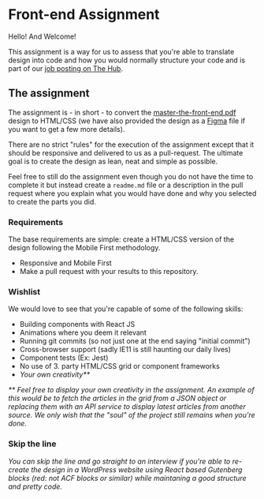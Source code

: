 
# Front-end Assignment

Hello! And Welcome!

This assignment is a way for us to assess that you're able to translate design into code and how you would normally structure your code and is part of our [job posting on The Hub](https://thehub.io/jobs/5f3e92784b57fc757f36b3f4).

## The assignment

The assignment is - in short - to convert  the [master-the-front-end.pdf](https://raw.githubusercontent.com/rommel-dk/front-end-test/master/design/master-the-front-end.pdf) design to HTML/CSS (we have also provided the design as a [Figma](http://figma.com/) file if you want to get a few more details).

There are no strict "rules" for the execution of the assignment except that it should be responsive and delivered to us as a pull-request. The ultimate goal is to create the design as lean, neat and simple as possible. 

Feel free to still do the assignment even though you do not have the time to complete it but instead create a `readme.md` file or a description in the pull request where you explain what you would have done and why you selected to create the parts you did.

### Requirements

The base requirements are simple: create a HTML/CSS version of the design following the Mobile First methodology.

* Responsive and Mobile First
* Make a pull request with your results to this repository.

### Wishlist

We would love to see that you're capable of some of the following skills:

* Building components with React JS
* Animations where you deem it relevant
* Running git commits (so not just one at the end saying "initial commit")
* Cross-browser support (sadly IE11 is still haunting our daily lives)
* Component tests (Ex: Jest)
* No use of 3. party HTML/CSS grid or component frameworks
* _Your own creativity**_

_** Feel free to display your own creativity in the assignment. An example of this would be to fetch the articles in the grid from a JSON object or replacing them with an API service to display latest articles from another source. We only wish that the "soul" of the project still remains when you're done._

### Skip the line

_*You can skip the line and go straight to an interview if you're able to re-create the design in a WordPress website using React based Gutenberg blocks (red: not ACF blocks or similar) while maintaning a good structure and pretty code.*_

